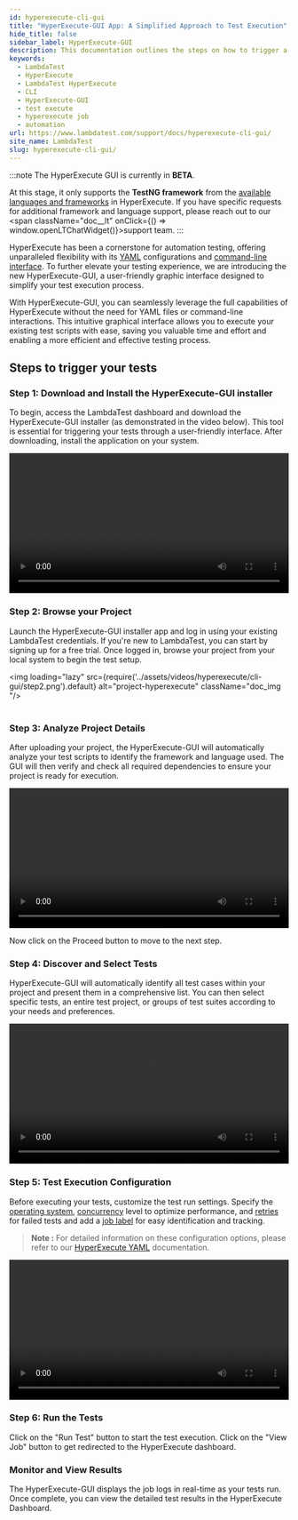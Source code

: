 ```yaml
---
id: hyperexecute-cli-gui
title: "HyperExecute-GUI App: A Simplified Approach to Test Execution"
hide_title: false
sidebar_label: HyperExecute-GUI
description: This documentation outlines the steps on how to trigger a job on hyperexecute using the underpass app - gui app for hyperexecute cli.
keywords:
  - LambdaTest
  - HyperExecute
  - LambdaTest HyperExecute
  - CLI
  - HyperExecute-GUI
  - test execute
  - hyperexecute job
  - automation
url: https://www.lambdatest.com/support/docs/hyperexecute-cli-gui/
site_name: LambdaTest
slug: hyperexecute-cli-gui/
---
```


<script type="application/ld+json"
      dangerouslySetInnerHTML={{ __html: JSON.stringify({
       "@context": "https://schema.org",
        "@type": "BreadcrumbList",
        "itemListElement": [{
          "@type": "ListItem",
          "position": 1,
          "name": "Home",
          "item": "https://www.lambdatest.com"
        },{
          "@type": "ListItem",
          "position": 2,
          "name": "Support",
          "item": "https://www.lambdatest.com/support/docs/"
        },{
          "@type": "ListItem",
          "position": 3,
          "name": "HyperExecute Status",
          "item": "https://www.lambdatest.com/support/docs/hyperexecute-cli-gui/"
        }]
      })
    }}
></script>
:::note
The HyperExecute GUI is currently in **BETA**.

At this stage, it only supports the **TestNG framework** from the [available languages and frameworks](https://www.lambdatest.com/support/docs/hyperexecute-supported-languages-and-frameworks/) in HyperExecute. If you have specific requests for additional framework and language support, please reach out to our <span className="doc__lt" onClick={() => window.openLTChatWidget()}>support team</span>.
:::

HyperExecute has been a cornerstone for automation testing, offering unparalleled flexibility with its [YAML](https://www.lambdatest.com/support/docs/hyperexecute-yaml-parameters/) configurations and [command-line interface](https://www.lambdatest.com/support/docs/hyperexecute-cli-run-tests-on-hyperexecute-grid/). To further elevate your testing experience, we are introducing the new HyperExecute-GUI, a user-friendly graphic interface designed to simplify your test execution process.

With HyperExecute-GUI, you can seamlessly leverage the full capabilities of HyperExecute without the need for YAML files or command-line interactions. This intuitive graphical interface allows you to execute your existing test scripts with ease, saving you valuable time and effort and enabling a more efficient and effective testing process.

## Steps to trigger your tests

### Step 1: Download and Install the  HyperExecute-GUI installer
To begin, access the LambdaTest dashboard and download the HyperExecute-GUI installer (as demonstrated in the video below). This tool is essential for triggering your tests through a user-friendly interface. After downloading, install the application on your system.

<video class="right-side" width="100%" controls id="vid">
<source src= {require('../assets/videos/hyperexecute/cli-gui/step1.mp4').default} type="video/mp4" />
</video>

### Step 2: Browse your Project
Launch the HyperExecute-GUI installer app and log in using your existing LambdaTest credentials. If you're new to LambdaTest, you can start by signing up for a free trial. Once logged in, browse your project from your local system to begin the test setup.

<img loading="lazy" src={require('../assets/videos/hyperexecute/cli-gui/step2.png').default} alt="project-hyperexecute" className="doc_img "/><br/><br/>

### Step 3: Analyze Project Details
After uploading your project, the HyperExecute-GUI will automatically analyze your test scripts to identify the framework and language used. The GUI will then verify and check all required dependencies to ensure your project is ready for execution.

<video class="right-side" width="100%" controls id="vid">
<source src= {require('../assets/videos/hyperexecute/cli-gui/step3.mp4').default} type="video/mp4" />
</video>

Now click on the Proceed button to move to the next step.

### Step 4: Discover and Select Tests
HyperExecute-GUI will automatically identify all test cases within your project and present them in a comprehensive list. You can then select specific tests, an entire test project, or groups of test suites according to your needs and preferences.

<video class="right-side" width="100%" controls id="vid">
<source src= {require('../assets/videos/hyperexecute/cli-gui/step4.mp4').default} type="video/mp4" />
</video>

### Step 5: Test Execution Configuration
Before executing your tests, customize the test run settings. Specify the [operating system](https://www.lambdatest.com/support/docs/deep-dive-into-hyperexecute-yaml/#runson), [concurrency](https://www.lambdatest.com/support/docs/deep-dive-into-hyperexecute-yaml/#concurrency) level to optimize performance, and [retries](https://www.lambdatest.com/support/docs/deep-dive-into-hyperexecute-yaml/#retryonfailure) for failed tests and add a [job label](https://www.lambdatest.com/support/docs/deep-dive-into-hyperexecute-yaml/#joblabel) for easy identification and tracking.

> **Note :** For detailed information on these configuration options, please refer to our [HyperExecute YAML](https://lambdatest.com/support/docs/deep-dive-into-hyperexecute-yaml) documentation.

<video class="right-side" width="100%" controls id="vid">
<source src= {require('../assets/videos/hyperexecute/cli-gui/step5.mp4').default} type="video/mp4" />
</video>

### Step 6: Run the Tests
Click on the "Run Test" button to start the test execution. Click on the "View Job" button to get redirected to the HyperExecute dashboard.

### Monitor and View Results
The HyperExecute-GUI displays the job logs in real-time as your tests run. Once complete, you can view the detailed test results in the HyperExecute Dashboard.